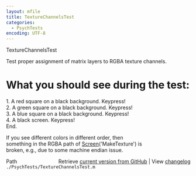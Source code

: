 ```yaml
---
layout: mfile
title: TextureChannelsTest
categories:
  - PsychTests
encoding: UTF-8
---
```


TextureChannelsTest  

Test proper assignment of matrix layers to RGBA texture channels.  

# What you should see during the test:  

1\. A red square on a black background. Keypress!  
2\. A green square on a black background. Keypress!  
3\. A blue square on a black background. Keypress!  
4\. A black screen. Keypress!  
End.  

If you see different colors in different order, then  
something in the RGBA path of [Screen](/docs/Screen)('MakeTexture') is  
broken, e.g., due to some machine endian issue.  



<div class="code_header" style="text-align:right;">
  <span style="float:left;">Path&nbsp;&nbsp;</span> <span class="counter">Retrieve <a href=
  "https://raw.github.com/Psychtoolbox-3/Psychtoolbox-3/beta/./PsychTests/TextureChannelsTest.m">current version from GitHub</a> | View <a href=
  "https://github.com/Psychtoolbox-3/Psychtoolbox-3/commits/beta/./PsychTests/TextureChannelsTest.m">changelog</a></span>
</div>
<div class="code">
  <code>./PsychTests/TextureChannelsTest.m</code>
</div>
